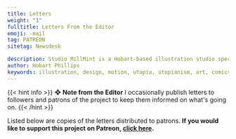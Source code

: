 ```yaml
---
title: Letters
weight: "1"
fulltitle: Letters From the Editor
emoji: -mail
tag: PATREON
sitetag: Newsdesk

description: Studio MillMint is a Hobart-based illustration studio specialising in utopian fiction.
author: Hobart Phillips
keywords: illustration, design, motion, utopia, utopianism, art, comics, comic, hobart, phillips, vekllei, millmint
---
```


{{< hint info >}}
**❖ Note from the Editor**
I occasionally publish letters to followers and patrons of the project to keep them informed on what's going on.
{{< /hint >}}

Listed below are copies of the letters distributed to patrons. **If you would like to support this project on Patreon, [click here](https://www.patreon.com/vekllei).**

<!-----
## 2020
<br>
{{< button relref="/newsdesk/patreon/letters/2020/nov.md" >}}Nov{{< /button >}}
{{< button relref="/newsdesk/patreon/letters/2020/dec.md" >}}Dec{{< /button >}}
<br>

## 2021
<br>
{{< button relref="/newsdesk/patreon/letters/2021/jan.md" >}}Jan{{< /button >}}
{{< button relref="/newsdesk/patreon/letters/2021/feb.md" >}}Feb{{< /button >}}
{{< button relref="/newsdesk/patreon/letters/2021/may.md" >}}May{{< /button >}}
{{< button relref="/newsdesk/patreon/letters/2021/july.md" >}}July{{< /button >}}
<br>-->
